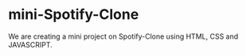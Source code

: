 # mini-Spotify-Clone
 We are creating a mini project on Spotify-Clone using HTML, CSS and JAVASCRIPT.
